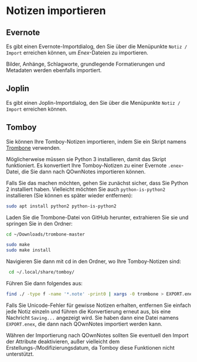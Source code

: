 # Notizen importieren

## Evernote

Es gibt einen Evernote-Importdialog, den Sie über die Menüpunkte `Notiz / Import` erreichen können, um *Enex*-Dateien zu importieren.

Bilder, Anhänge, Schlagworte, grundlegende Formatierungen und Metadaten werden ebenfalls importiert.

## Joplin

Es gibt einen Joplin-Importdialog, den Sie über die Menüpunkte `Notiz / Import` erreichen können.

## Tomboy

Sie können Ihre Tomboy-Notizen importieren, indem Sie ein Skript namens [Trombone](https://github.com/samba/trombone) verwenden.

Möglicherweise müssen sie Python 3 installieren, damit das Skript funktioniert. Es konvertiert Ihre Tomboy-Notizen zu einer Evernote `.enex`-Datei, die Sie dann nach QOwnNotes importieren können.

Falls Sie das machen möchten, gehen Sie zunächst sicher, dass Sie Python 2 installiert haben. Vielleicht möchten Sie auch `python-is-python2` installieren (Sie können es später wieder entfernen):

```bash
sudo apt install python2 python-is-python2
```

Laden Sie die Trombone-Datei von GitHub herunter, extrahieren Sie sie und springen Sie in den Ordner:

```bash
cd ~/Downloads/trombone-master

sudo make
sudo make install
```

Navigieren Sie dann mit cd in den Ordner, wo Ihre Tomboy-Notizen sind:

```bash
 cd ~/.local/share/tomboy/
```

Führen Sie dann folgendes aus:

```bash
find ./ -type f -name '*.note' -print0 | xargs -0 trombone > EXPORT.enex
```

Falls Sie Unicode-Fehler für gewisse Notizen erhalten, entfernen Sie einfach jede Notiz einzeln und führen die Konvertierung erneut aus, bis eine Nachricht `Saving...` angezeigt wird. Sie haben dann eine Datei namens `EXPORT.enex`, die dann nach QOwnNotes importiert werden kann.

Währen der Importierung nach QOwnNotes sollten Sie eventuell den Import der Attribute deaktivieren, außer vielleicht dem Erstellungs-/Modifizierungsdatum, da Tomboy diese Funktionen nicht unterstützt.
